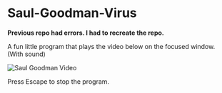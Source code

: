 # Saul-Goodman-Virus
**Previous repo had errors. I had to recreate the repo.**

A fun little program that plays the video below on the focused window. (With sound)

![Saul Goodman Video](./saul.gif)

Press Escape to stop the program.

